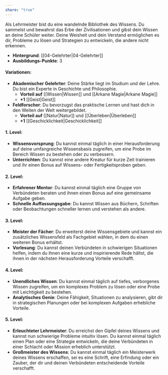 ```yaml
---
share: "true"
---
```

Als Lehrmeister bist du eine wandelnde Bibliothek des Wissens. Du sammelst und bewahrst das Erbe der Zivilisationen und gibst dein Wissen an deine Schüler weiter. Deine Weisheit und dein Verstand ermöglichen es dir, Probleme zu lösen und Strategien zu entwickeln, die andere nicht erkennen.  
  
- **Hintergrund**: [[04-Gelehrter|04-Gelehrter]]  
- **Ausbildungs-Punkte**: 3  
  
#### **Variationen:**  
  
- **Akademischer Gelehrter**: Deine Stärke liegt im Studium und der Lehre. Du bist ein Experte in Geschichte und Philosophie.  
    - **Vorteil auf** [[Wissen|Wissen]] und [[Arkane Magie|Arkane Magie]]  
    - **+1** [[Geist|Geist]]  
- **Feldforscher**: Du bevorzugst das praktische Lernen und hast dich in den Weiten der Welt weitergebildet.  
    - **Vorteil auf** [[Natur|Natur]] und [[Überleben|Überleben]]  
    - **+1** [[Geschicklichkeit|Geschicklichkeit]]  
  
#### **1. Level:**  
  
- **Wissensvorsprung**: Du kannst einmal täglich in einer Herausforderung auf deine umfangreiche Wissensbasis zugreifen, um eine Probe im Bereich Wissen zu bestehen oder zu verbessern.  
- **Unterrichten**: Du kannst eine andere Kreatur für kurze Zeit trainieren und ihr einen Bonus auf Wissens- oder Fertigkeitsproben geben.  
  
#### **2. Level:**  
  
- **Erfahrener Mentor**: Du kannst einmal täglich eine Gruppe von Verbündeten beraten und ihnen einen Bonus auf eine gemeinsame Aufgabe geben.  
- **Schnelle Auffassungsgabe**: Du kannst Wissen aus Büchern, Schriften oder Beobachtungen schneller lernen und verstehen als andere.  
  
#### **3. Level:**  
  
- **Meister der Fächer**: Du erweiterst deine Wissensgebiete und kannst ein zusätzliches Wissensfeld als Fachgebiet wählen, in dem du einen weiteren Bonus erhältst.  
- **Vorlesung**: Du kannst deinen Verbündeten in schwierigen Situationen helfen, indem du ihnen eine kurze und inspirierende Rede hältst, die ihnen in der nächsten Herausforderung Vorteile verschafft.  
  
#### **4. Level:**  
  
- **Unendliches Wissen**: Du kannst einmal täglich auf tiefes, verborgenes Wissen zugreifen, um ein komplexes Problem zu lösen oder eine Probe mit Leichtigkeit zu bestehen.  
- **Analytisches Genie**: Deine Fähigkeit, Situationen zu analysieren, gibt dir in strategischen Planungen oder bei komplexen Aufgaben erhebliche Vorteile.  
  
#### **5. Level:**  
  
- **Erleuchteter Lehrmeister**: Du erreichst den Gipfel deines Wissens und kannst nun schwierige Probleme intuitiv lösen. Du kannst einmal täglich einen Plan oder eine Strategie entwickeln, die deine Verbündeten in einer Schlacht oder Mission erheblich unterstützt.  
- **Großmeister des Wissens**: Du kannst einmal täglich ein Meisterwerk deines Wissens erschaffen, sei es eine Schrift, eine Erfindung oder ein Zauber, der dir und deinen Verbündeten entscheidende Vorteile verschafft.